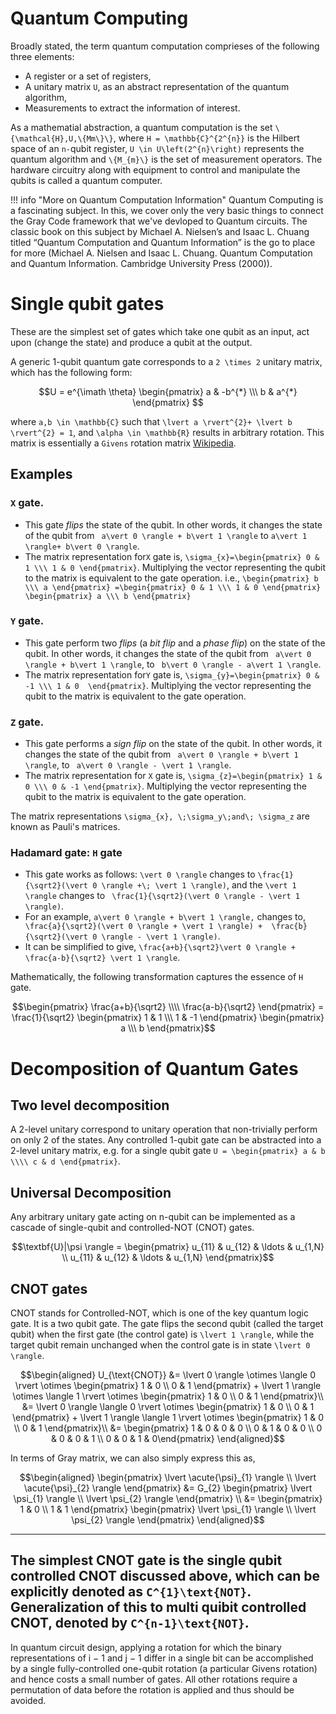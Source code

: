 # Quantum Computing
Broadly stated, the term quantum computation comprieses of the following three elements:
* A register or a set of registers,
* A unitary matrix ``U``, as an abstract representation of the quantum algorithm,
* Measurements to extract the information of interest.

As a mathematial abstraction, a quantum computation is the set ``\{\mathcal{H},U,\{Mm\}\}``, where ``H = \mathbb{C}^{2^{n}}`` is the Hilbert space of an ``n-``qubit register, ``U \in U\left(2^{n}\right)`` represents the quantum algorithm and ``\{M_{m}\}`` is the set of measurement operators. The hardware circuitry along with equipment to control and manipulate the qubits is called a quantum computer.

!!! info "More on Quantum Computation Information"
    Quantum Computing is a fascinating subject. In this, we cover only the very basic things to connect the Gray Code framework that we've devloped to Quantum circuits. The classic book on this subject by Michael A. Nielsen’s and Isaac L. Chuang titled “Quantum Computation and Quantum Information” is the go to place for more (Michael A. Nielsen and Isaac L. Chuang. Quantum Computation and Quantum Information. Cambridge University Press (2000)). 


# Single qubit gates
These are the simplest set of gates which take one qubit as an input, act upon (change the state) and produce a qubit at the output.

A  generic 1-qubit quantum gate corresponds to a ``2 \times 2`` unitary matrix, which has the following form:
```math
U = e^{\imath \theta} \begin{pmatrix} a & -b^{*} \\\ b & a^{*} \end{pmatrix} 
```
where ``a,b \in \mathbb{C}`` such that ``\lvert a \rvert^{2}+ \lvert b \rvert^{2} = 1``, and ``\alpha \in \mathbb{R}`` results in arbitrary rotation. This matrix is essentially a `Givens` rotation matrix [Wikipedia](https://en.wikipedia.org/wiki/Givens_rotation). 


## Examples
###  ``X`` gate.

*  This gate *flips* the state of the qubit. In other words, it changes the state of the qubit from `` a\vert 0 \rangle + b\vert 1 \rangle`` to `` a\vert 1 \rangle+ b\vert 0 \rangle ``. 
*  The matrix representation for``X`` gate is, `` \sigma_{x}=\begin{pmatrix} 0 & 1 \\\ 1 & 0 \end{pmatrix} ``.  Multiplying the vector representing the qubit to the matrix is equivalent to the gate operation. i.e., `` \begin{pmatrix} b \\\ a \end{pmatrix} =\begin{pmatrix} 0 & 1 \\\ 1 & 0 \end{pmatrix} \begin{pmatrix} a \\\ b \end{pmatrix} `` 

###  ``Y`` gate.
*  This gate perform two *flips* (a *bit flip* and a *phase flip*) on the state of the qubit. In other words, it changes the state of the qubit from `` a\vert 0 \rangle + b\vert 1 \rangle``, to `` b\vert 0 \rangle - a\vert 1 \rangle``. 
*  The matrix representation for``Y`` gate is, `` \sigma_{y}=\begin{pmatrix} 0 & -1 \\\ 1 & 0  \end{pmatrix} ``.  Multiplying the vector representing the qubit to the matrix is equivalent to the gate operation. 

###  ``Z`` gate.

*  This gate performs a *sign flip* on the state of the qubit. In other words, it changes the state of the qubit from `` a\vert 0 \rangle + b\vert 1 \rangle``, to `` a\vert 0 \rangle - \vert 1 \rangle``. 
*  The matrix representation for ``X`` gate is, `` \sigma_{z}=\begin{pmatrix} 1 & 0 \\\ 0 & -1 \end{pmatrix} ``.  Multiplying the vector representing the qubit to the matrix is equivalent to the gate operation. 

The matrix representations `` \sigma_{x}, \;\sigma_y\;and\; \sigma_z `` are known as Pauli's matrices.

### Hadamard gate: ``H`` gate

* This gate works as follows: ``\vert 0 \rangle`` changes to `` \frac{1}{\sqrt2}(\vert 0 \rangle +\; \vert 1 \rangle) ``, and the ``\vert 1 \rangle`` changes to `` \frac{1}{\sqrt2}(\vert 0 \rangle - \vert 1 \rangle)``. 
* For an example, `` a\vert 0 \rangle + b\vert 1 \rangle, `` changes to, `` \frac{a}{\sqrt2}(\vert 0 \rangle + \vert 1 \rangle) +  \frac{b}{\sqrt2}(\vert 0 \rangle - \vert 1 \rangle)``. 
* It can be simplified to give, ``\frac{a+b}{\sqrt2}\vert 0 \rangle + \frac{a-b}{\sqrt2} \vert 1 \rangle``.

Mathematically, the following transformation captures the essence of ``H`` gate.
```math
\begin{pmatrix} \frac{a+b}{\sqrt2} \\\\ \frac{a-b}{\sqrt2} \end{pmatrix} = \frac{1}{\sqrt2} \begin{pmatrix} 1 & 1 \\\ 1 & -1 \end{pmatrix} \begin{pmatrix} a \\\ b \end{pmatrix}
```

# Decomposition of Quantum Gates

## Two level decomposition
A 2-level unitary correspond to unitary operation that non-trivially perform on only 2 of the states. Any controlled 1-qubit  gate can be abstracted into a 2-level unitary matrix, e.g. for a single qubit gate ``U = \begin{pmatrix} a & b \\\\ c & d \end{pmatrix}``.


## Universal Decomposition
Any arbitrary unitary gate acting on n-qubit can be implemented as a cascade of single-qubit and controlled-NOT (CNOT) gates.

```math
\textbf{U}|\psi \rangle = \begin{pmatrix} u_{11} & u_{12} & \ldots & u_{1,N} \\ u_{11} & u_{12} & \ldots & u_{1,N} \end{pmatrix}
```

## CNOT gates
 CNOT stands for Controlled-NOT, which is one of the key quantum logic gate. It is a two qubit gate. The gate flips the second qubit (called the target qubit) when the first gate (the control gate) is ``\lvert 1 \rangle``, while the target qubit remain unchanged when the control gate is in state ``\lvert 0 \rangle``.


```math
\begin{aligned}
 U_{\text{CNOT}} &= \lvert 0 \rangle \otimes \langle 0 \rvert \otimes \begin{pmatrix} 1 & 0 \\ 0 & 1 \end{pmatrix} + \lvert 1 \rangle \otimes \langle 1 \rvert \otimes \begin{pmatrix} 1 & 0 \\ 0 & 1 \end{pmatrix}\\
                 &= \lvert 0 \rangle \langle 0 \rvert \otimes \begin{pmatrix} 1 & 0 \\ 0 & 1 \end{pmatrix} + \lvert 1 \rangle  \langle 1 \rvert \otimes \begin{pmatrix} 1 & 0 \\ 0 & 1 \end{pmatrix}\\
                 &= \begin{pmatrix} 1 & 0 & 0 & 0 \\ 0 & 1 & 0 & 0 \\ 0 & 0 & 0 & 1 \\ 0 & 0 & 1 & 0\end{pmatrix} 
 \end{aligned}
```

In terms of Gray matrix, we can also simply express this as,
```math
\begin{aligned}
\begin{pmatrix} \lvert \acute{\psi}_{1} \rangle \\ \lvert \acute{\psi}_{2} \rangle \end{pmatrix} &= G_{2} \begin{pmatrix} \lvert \psi_{1} \rangle \\ \lvert \psi_{2} \rangle \end{pmatrix} \\
&= \begin{pmatrix} 1 & 0 \\ 1 & 1 \end{pmatrix} \begin{pmatrix} \lvert \psi_{1} \rangle \\ \lvert \psi_{2} \rangle \end{pmatrix}
\end{aligned}
```

---
The simplest CNOT gate is the single qubit controlled CNOT discussed above, which can be explicitly denoted as ``C^{1}\text{NOT}``. Generalization of this to multi quibit controlled CNOT, denoted by ``C^{n-1}\text{NOT}``.
---

In quantum circuit design, applying a rotation for which the binary representations of i − 1 and j − 1 differ in a single bit can be accomplished by a single fully-controlled one-qubit rotation (a particular Givens rotation) and hence costs a small number of gates. All other rotations require a permutation of data before the rotation is applied and thus should be avoided.